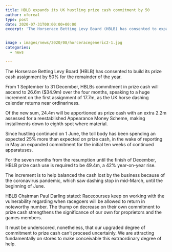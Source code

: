 ```yaml
---
title: HBLB expands its UK hustling prize cash commitment by 50
author: xforeal 
type: post
date: 2020-07-31T00:00:00+00:00
excerpt: 'The Horserace Betting Levy Board (HBLB) has consented to expand its prize cash portion by 50&amp;percnt; for the remainder of the year '


image : images/news/2020/08/horceracegeneric2-1.jpg
categories:
  - news

---
```

The Horserace Betting Levy Board (HBLB) has consented to build its prize cash assignment by 50&percnt; for the remainder of the year. 

From 1 September to 31 December, HBLBs commitment in prize cash will ascend to 26.6m ($34.9m) over the four months, speaking to a huge increment on the first assignment of 17.7m, as the UK horse dashing calendar returns near ordinariness. 

Of the new sum, 24.4m will be apportioned as prize cash with an extra 2.2m assessed for a reestablished Appearance Money Scheme, making installments down to eighth spot where material. 

Since hustling continued on 1 June, the toll body has been spending an expected 25&percnt; more than expected on prize cash, in the wake of reporting in May an expanded commitment for the initial ten weeks of continued apparatuses. 

For the seven months from the resumption until the finish of December, HBLB prize cash use is required to be 49.4m, a 42&percnt; year-on-year rise. 

The increment is to help balanced the cash lost by the business because of the coronavirus pandemic, which saw dashing stop in mid-March, until the beginning of June. 

HBLB Chairman Paul Darling stated: Racecourses keep on working with the vulnerability regarding when racegoers will be allowed to return in noteworthy number. The thump on decrease on their own commitment to prize cash strengthens the significance of our own for proprietors and the games members. 

It must be underscored, nonetheless, that our upgraded degree of commitment to prize cash can&#8217;t proceed uncertainly. We are attracting fundamentally on stores to make conceivable this extraordinary degree of help.